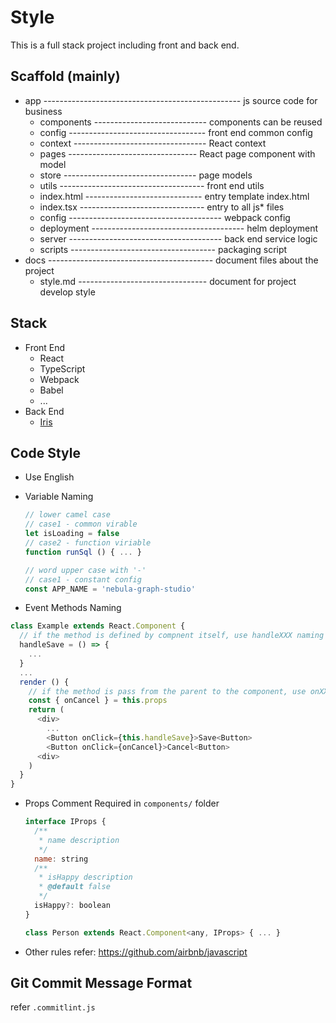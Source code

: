 # Style
This is a full stack project including front and back end.
## Scaffold (mainly)
- app ------------------------------------------------- js source code for business
    - components ---------------------------- components can be reused
    - config ---------------------------------- front end common config
    - context --------------------------------- React context
    - pages -------------------------------- React page component with model
    - store --------------------------------- page models
    - utils ------------------------------------ front end utils
    - index.html ----------------------------- entry template index.html
    - index.tsx ------------------------------- entry to all js* files
  - config -------------------------------------- webpack config
  - deployment -------------------------------------- helm deployment
  - server -------------------------------------- back end service logic
  - scripts ------------------------------------ packaging script
- docs ----------------------------------------- document files about the project
  - style.md -------------------------------- document for project develop style

## Stack
- Front End
  - React
  - TypeScript
  - Webpack
  - Babel
  - ...
- Back End
  - [Iris](https://github.com/kataras/iris)

## Code Style
- Use English

- Variable Naming
  ```javascript
  // lower camel case
  // case1 - common virable
  let isLoading = false
  // case2 - function viriable
  function runSql () { ... }

  // word upper case with '-'
  // case1 - constant config
  const APP_NAME = 'nebula-graph-studio'
  ```

- Event Methods Naming
```javascript
class Example extends React.Component {
  // if the method is defined by compnent itself, use handleXXX naming method:
  handleSave = () => {
    ...
  }
  ...
  render () {
    // if the method is pass from the parent to the component, use onXXX naming method:
    const { onCancel } = this.props
    return (
      <div>
        ...
        <Button onClick={this.handleSave}>Save<Button>
        <Button onClick={onCancel}>Cancel<Button>
      <div>
    )
  }
}
```

- Props Comment Required in `components/` folder
  ```javascript
  interface IProps {
    /**
     * name description
     */
    name: string
    /**
     * isHappy description
     * @default false
     */
    isHappy?: boolean
  }

  class Person extends React.Component<any, IProps> { ... }
  ```

- Other rules refer: https://github.com/airbnb/javascript
## Git Commit Message Format
refer `.commitlint.js`


